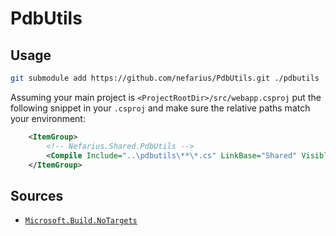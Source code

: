 # PdbUtils

## Usage

```bash
git submodule add https://github.com/nefarius/PdbUtils.git ./pdbutils
```

Assuming your main project is `<ProjectRootDir>/src/webapp.csproj` put the following snippet in your `.csproj` and make sure the relative paths match your environment:

```xml
    <ItemGroup>
        <!-- Nefarius.Shared.PdbUtils -->
        <Compile Include="..\pdbutils\**\*.cs" LinkBase="Shared" Visible="false" />
    </ItemGroup>
```

## Sources

- [`Microsoft.Build.NoTargets`](https://github.com/dotnet/sdk/issues/2511#issuecomment-2800573169)

